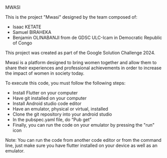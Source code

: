 MWASI

This is the project "Mwasi" designed by the team composed of:
- Isaac KETATE
- Samuel BIRAHEKA
- Benjamin OLINABANJI
from de GDSC  ULC-Icam in Democratic Republic of Congo

This project was created as part of the Google Solution Challenge 2024.

Mwasi is a platform designed to bring women together and allow them to share their experiences and professional achievements in order to increase the impact of women in society today.

To execute this code, you must follow the following steps:
- Install Flutter on your computer
- Have git installed on your computer
- Install Android studio code editor
- Have an emulator, physical or virtual, installed
- Clone the git repository into your android studio
- In the pubspec.yaml file, do “Pub get”
- Finally, you can run the code on your emulator by pressing the "run" icon

Note: You can run the code from another code editor or from the command line, just make sure you have flutter installed on your device as well as an emulator.

